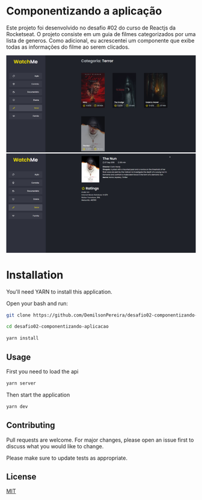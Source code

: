 # Componentizando a aplicação

Este projeto foi desenvolvido no desafio #02 do curso de Reactjs da Rocketseat. O projeto consiste em um guia de filmes categorizados por uma lista de generos. Como adicional, eu acrescentei um componente que exibe todas as informações do filme ao serem clicados.

![Componente principal](src/assets/image01.png)
![Componente extra](src/assets/image02.png)

# Installation

You'll need YARN to install this application.

Open your bash and run:

```bash
git clone https://github.com/DemilsonPereira/desafio02-componentizando-aplicacao.git componentizando-a-aplicacao
```

```bash
cd desafio02-componentizando-aplicacao
```

```bash
yarn install
```

## Usage

First you need to load the api

```bash
yarn server
```

Then start the application

```bash
yarn dev
```

## Contributing

Pull requests are welcome. For major changes, please open an issue first to discuss what you would like to change.

Please make sure to update tests as appropriate.

## License

[MIT](https://choosealicense.com/licenses/mit/)
